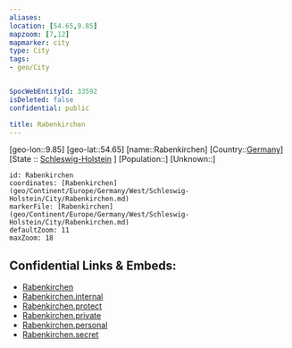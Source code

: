 ```yaml
---
aliases: 
location: [54.65,9.85]
mapzoom: [7,12] 
mapmarker: city 
type: City
tags:
- geo/City


SpocWebEntityId: 33592
isDeleted: false
confidential: public

title: Rabenkirchen
---
```

[geo-lon::9.85]
[geo-lat::54.65]
[name::Rabenkirchen]
[Country::[Germany](geo/Continent/Europe/Germany.md)]
[State :: [Schleswig-Holstein](geo/Continent/Europe/Germany/West/Schleswig-Holstein.md) ]
[Population::]
[Unknown::]


```leaflet
id: Rabenkirchen
coordinates: [Rabenkirchen](geo/Continent/Europe/Germany/West/Schleswig-Holstein/City/Rabenkirchen.md)
markerFile: [Rabenkirchen](geo/Continent/Europe/Germany/West/Schleswig-Holstein/City/Rabenkirchen.md)
defaultZoom: 11 
maxZoom: 18
```


## Confidential Links & Embeds: 
- [Rabenkirchen](../../../../../../../../_public/geo/Continent/Europe/Germany/West/Schleswig-Holstein/City/Rabenkirchen.md) 
- [Rabenkirchen.internal](../../../../../../../../_internal/geo/Continent/Europe/Germany/West/Schleswig-Holstein/City/Rabenkirchen.internal.md) 
- [Rabenkirchen.protect](../../../../../../../../_protect/geo/Continent/Europe/Germany/West/Schleswig-Holstein/City/Rabenkirchen.protect.md) 
- [Rabenkirchen.private](../../../../../../../../_private/geo/Continent/Europe/Germany/West/Schleswig-Holstein/City/Rabenkirchen.private.md) 
- [Rabenkirchen.personal](../../../../../../../../_personal/geo/Continent/Europe/Germany/West/Schleswig-Holstein/City/Rabenkirchen.personal.md) 
- [Rabenkirchen.secret](../../../../../../../../_secret/geo/Continent/Europe/Germany/West/Schleswig-Holstein/City/Rabenkirchen.secret.md) 
